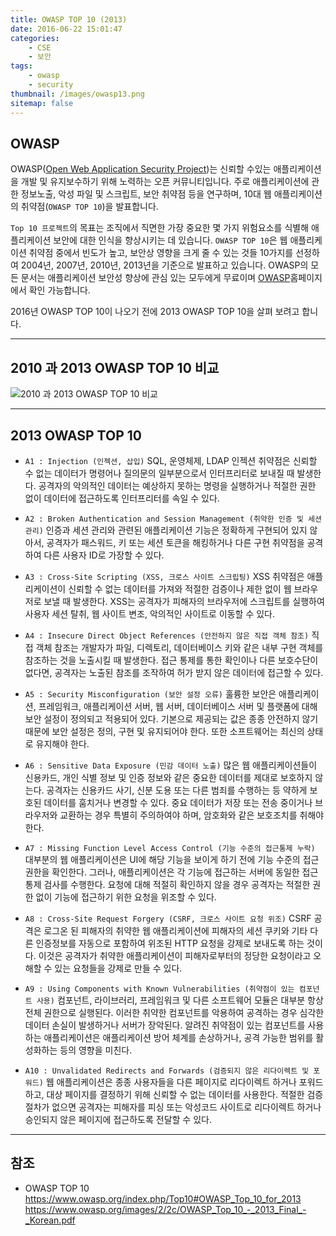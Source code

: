 ```yaml
---
title: OWASP TOP 10 (2013)
date: 2016-06-22 15:01:47
categories: 
	- CSE
	- 보안
tags:
	- owasp
	- security
thumbnail: /images/owasp13.png
sitemap: false
---
```


## OWASP
OWASP([Open Web Application Security Project](https://www.owasp.org/index.php/Main_Page))는 신뢰할 수있는 애플리케이션을 개발 및 유지보수하기 위해 노력하는 오픈 커뮤니티입니다. 주로 애플리케이션에 관한 정보노출, 악성 파일 및 스크립트, 보안 취약점 등을 연구하며, 10대 웹 애플리케이션의 취약점(`OWASP TOP 10`)을 발표합니다.

`Top 10 프로젝트`의 목표는 조직에서 직면한 가장 중요한 몇 가지 위험요소를 식별해 애플리케이션 보안에 대한 인식을 향상시키는 데 있습니다.  `OWASP TOP 10`은 웹 애플리케이션 취약점 중에서 빈도가 높고, 보안상 영향을 크게 줄 수 있는 것들 10가지를 선정하여 2004년, 2007년, 2010년, 2013년을 기준으로 발표하고 있습니다. OWASP의 모든 문서는 애플리케이션 보안성 향상에 관심 있는 모두에게 무료이며 [OWASP](https://www.owasp.org/index.php/Main_Page)홈페이지에서 확인 가능합니다. 

2016년 OWASP TOP 10이 나오기 전에 2013 OWASP TOP 10을 살펴 보려고 합니다. 

---

## 2010 과 2013 OWASP TOP 10 비교

![2010 과 2013 OWASP TOP 10 비교](/images/owasp10vs13.png)

---

## 2013 OWASP TOP 10

- `A1 : Injection (인젝션, 삽입)`
SQL, 운영체제, LDAP 인젝션 취약점은 신뢰할 수 없는 데이터가 명령어나 질의문의 일부분으로서 인터프리터로 보내질 때 발생한다. 공격자의 악의적인 데이터는 예상하지 못하는 명령을 실행하거나 적절한 권한 없이 데이터에 접근하도록 인터프리터를 속일 수 있다.

- `A2 : Broken Authentication and Session Management (취약한 인증 및 세션 관리)`
인증과 세션 관리와 관련된 애플리케이션 기능은 정확하게 구현되어 있지 않아서, 공격자가 패스워드, 키 또는 세션 토큰을 해킹하거나 다른 구현 취약점을 공격하여 다른 사용자 ID로
가장할 수 있다.

- `A3 : Cross-Site Scripting (XSS, 크로스 사이트 스크립팅)`
XSS 취약점은 애플리케이션이 신뢰할 수 없는 데이터를 가져와 적절한 검증이나 제한 없이 웹 브라우저로 보낼 때 발생한다. XSS는 공격자가 피해자의 브라우저에 스크립트를 실행하여 사용자 세션 탈취, 웹 사이트 변조, 악의적인 사이트로 이동할 수 있다.

- `A4 : Insecure Direct Object References (안전하지 않은 직접 객체 참조)`
직접 객체 참조는 개발자가 파일, 디렉토리, 데이터베이스 키와 같은 내부 구현 객체를 참조하는 것을 노출시킬 때 발생한다. 접근 통제를 통한 확인이나 다른 보호수단이 없다면, 공격자는 노출된 참조를 조작하여 허가 받지 않은 데이터에 접근할 수 있다.

- `A5 : Security Misconfiguration (보안 설정 오류)`
훌륭한 보안은 애플리케이션, 프레임워크, 애플리케이션 서버, 웹 서버, 데이터베이스 서버 및 플랫폼에 대해 보안 설정이 정의되고 적용되어 있다. 기본으로 제공되는 값은 종종 안전하지 않기 때문에 보안 설정은 정의, 구현 및 유지되어야 한다. 또한 소프트웨어는 최신의 상태로 유지해야 한다.

- `A6 : Sensitive Data Exposure (민감 데이터 노출)`
많은 웹 애플리케이션들이 신용카드, 개인 식별 정보 및 인증 정보와 같은 중요한 데이터를 제대로 보호하지 않는다. 공격자는 신용카드 사기, 신분 도용 또는 다른 범죄를 수행하는 등 약하게 보호된 데이터를 훔치거나 변경할 수 있다. 중요 데이터가 저장 또는 전송 중이거나 브라우저와 교환하는 경우 특별히 주의하여야 하며, 암호화와 같은 보호조치를 취해야 한다.

- `A7 : Missing Function Level Access Control (기능 수준의 접근통제 누락)`
대부분의 웹 애플리케이션은 UI에 해당 기능을 보이게 하기 전에 기능 수준의 접근권한을 확인한다. 그러나, 애플리케이션은 각 기능에 접근하는 서버에 동일한 접근통제 검사를 수행한다. 요청에 대해 적절히 확인하지 않을 경우 공격자는 적절한 권한 없이 기능에 접근하기 위한 요청을 위조할 수 있다.

- `A8 : Cross-Site Request Forgery (CSRF, 크로스 사이트 요청 위조)`
CSRF 공격은 로그온 된 피해자의 취약한 웹 애플리케이션에 피해자의 세션 쿠키와 기타 다른 인증정보를 자동으로 포함하여 위조된 HTTP 요청을 강제로 보내도록 하는 것이다.
이것은 공격자가 취약한 애플리케이션이 피해자로부터의 정당한 요청이라고 오해할 수 있는 요청들을 강제로 만들 수 있다.

- `A9 : Using Components with Known Vulnerabilities (취약점이 있는 컴포넌트 사용)`
컴포넌트, 라이브러리, 프레임워크 및 다른 소프트웨어 모듈은 대부분 항상 전체 권한으로 실행된다. 이러한 취약한 컴포넌트를 악용하여 공격하는 경우 심각한 데이터 손실이
발생하거나 서버가 장악된다. 알려진 취약점이 있는 컴포넌트를 사용하는 애플리케이션은 애플리케이션 방어 체계를 손상하거나, 공격 가능한 범위를 활성화하는 등의 영향을 미친다.

- `A10 : Unvalidated Redirects and Forwards (검증되지 않은 리다이렉트 및 포워드)`
웹 애플리케이션은 종종 사용자들을 다른 페이지로 리다이렉트 하거나 포워드하고, 대상 페이지를 결정하기 위해 신뢰할 수 없는 데이터를 사용한다. 적절한 검증 절차가 없으면 공격자는 피해자를 피싱 또는 악성코드 사이트로 리다이렉트 하거나 승인되지 않은 페이지에 접근하도록 전달할 수 있다.

---
## 참조
- OWASP TOP 10
https://www.owasp.org/index.php/Top10#OWASP_Top_10_for_2013
https://www.owasp.org/images/2/2c/OWASP_Top_10_-_2013_Final_-_Korean.pdf


 


